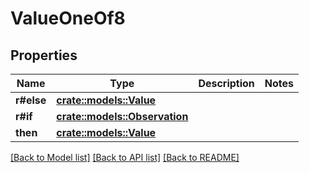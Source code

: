 # ValueOneOf8

## Properties

Name | Type | Description | Notes
------------ | ------------- | ------------- | -------------
**r#else** | [**crate::models::Value**](Value.md) |  | 
**r#if** | [**crate::models::Observation**](Observation.md) |  | 
**then** | [**crate::models::Value**](Value.md) |  | 

[[Back to Model list]](../README.md#documentation-for-models) [[Back to API list]](../README.md#documentation-for-api-endpoints) [[Back to README]](../README.md)


